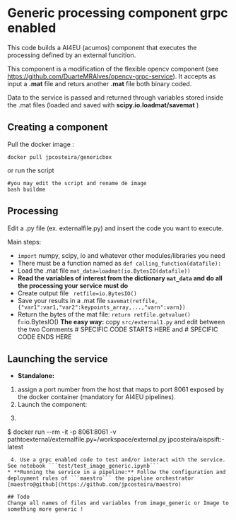# Generic processing component grpc enabled
This code builds a AI4EU (acumos) component that executes the processing defined by an external funcition.

This component is a modification of the flexible opencv component (see https://github.com/DuarteMRAlves/opencv-grpc-service).
It accepts as input a **.mat** file and returs another **.mat** file both binary coded. 

Data to the service is passed and returned through variables stored inside the .mat files (loaded and saved with **scipy.io.loadmat/savemat** )

## Creating a component
Pull the docker image :
```shell
docker pull jpcosteira/genericbox
```
or run the script  
```shell
#you may edit the script and rename de image
bash buildme
```
## Processing
Edit a .py file (ex. externalfile.py) and insert the code you want to execute.

Main steps:
- ```import``` numpy, scipy, io and whatever other modules/libraries you need
- There must be a function named as ```def calling_function(datafile):```
- Load the .mat file ```mat_data=loadmat(io.BytesIO(datafile))```
- **Read the variables of interest from the dictionary ```mat_data``` and do all the processing your service must do**
- Create output file ``` retfile=io.BytesIO()```
- Save your results in a .mat file ```savemat(retfile,{"var1":var1,"var2":keypoints_array,...,"varn":varn})```
- Return the bytes of the mat file: ```return retfile.getvalue()```
f=io.BytesIO()
**The easy way:** copy ```src/external1.py``` and edit between the two Comments # SPECIFIC CODE STARTS HERE and # SPECIFIC CODE ENDS HERE 

## Launching the service
* **Standalone:** 
 1. assign a port number from the host that maps to port 8061 exposed by the docker container (mandatory for AI4EU pipelines).
 2. Launch the component: 
 3. ```shell
$ docker run --rm -it -p 8061:8061 -v pathtoexternal/externalfile.py=/workspace/external.py jpcosteira/aispsift:<specific tag>-latest
```
 4. Use a grpc enabled code to test and/or interact with the service. See notebook ```test/test_image_generic.ipynb```
* **Running the service in a pipeline:** Follow the configuration and deployment rules of ```maestro``` the pipeline orchestrator [maestro@github](https://github.com/jpcosteira/maestro)

## Todo
Change all names of files and variables from image_generic or Image to something more generic !
